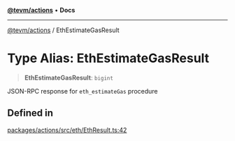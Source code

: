 [**@tevm/actions**](../README.md) • **Docs**

***

[@tevm/actions](../globals.md) / EthEstimateGasResult

# Type Alias: EthEstimateGasResult

> **EthEstimateGasResult**: `bigint`

JSON-RPC response for `eth_estimateGas` procedure

## Defined in

[packages/actions/src/eth/EthResult.ts:42](https://github.com/qbzzt/tevm-monorepo/blob/main/packages/actions/src/eth/EthResult.ts#L42)
